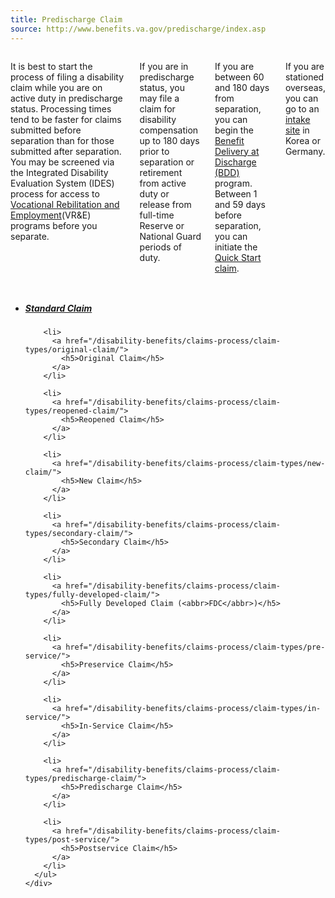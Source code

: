 ```yaml
---
title: Predischarge Claim
source: http://www.benefits.va.gov/predischarge/index.asp
---
```


<div class="main" role="main" markdown="0">
<div class="section one" markdown="0">
<div class="primary" markdown="0">
<div class="row" markdown="0">
<div class="small-12 columns" markdown="1">

It is best to start the process of filing a disability claim while you are on active duty in predischarge status. Processing times tend to be faster for claims submitted before separation than for those submitted after separation. You may be screened via the Integrated Disability Evaluation System (IDES) process for access to [Vocational Rebilitation and Employment](/vre/)(VR&amp;E) programs before you separate. 

If you are in predischarge status, you may file a claim for disability compensation up to 180 days prior to separation or retirement from active duty or release from full-time Reserve or National Guard periods of duty.

If you are between 60 and 180 days from separation, you can begin the [Benefit Delivery at Discharge (BDD)](/disability-benefits/claims-process/claim-types/predischarge-claim/bdd/index.html) program. Between 1 and 59 days before separation, you can initiate the [Quick Start claim](/disability-benefits/claims-process/claim-types/predischarge-claim/quick-start/index.html).

If you are stationed overseas, you can go to an [intake site](/disability-benefits/claims-process/claim-types/predischarge-claim/overseas/index.html) in Korea or Germany.

</div>
</div>
</div>
</div>



<div class="navigation" markdown="0">
  <div class="row" markdown="0">
    <div class="small-12 columns" markdown="0">
      <ul class="va-nav-category">
      <li>
        <a href="/disability-benefits/claims-process/claim-types/standard-claim/">
          <h5>Standard Claim</h5>
        </a>
      </li>

        <li>
          <a href="/disability-benefits/claims-process/claim-types/original-claim/">
            <h5>Original Claim</h5>
          </a>
        </li>

        <li>
          <a href="/disability-benefits/claims-process/claim-types/reopened-claim/">
            <h5>Reopened Claim</h5>
          </a>
        </li>

        <li>
          <a href="/disability-benefits/claims-process/claim-types/new-claim/">
            <h5>New Claim</h5>
          </a>
        </li>

        <li>
          <a href="/disability-benefits/claims-process/claim-types/secondary-claim/">
            <h5>Secondary Claim</h5>
          </a>
        </li>

        <li>
          <a href="/disability-benefits/claims-process/claim-types/fully-developed-claim/">
            <h5>Fully Developed Claim (<abbr>FDC</abbr>)</h5>
          </a>
        </li>

        <li>
          <a href="/disability-benefits/claims-process/claim-types/pre-service/">
            <h5>Preservice Claim</h5>
          </a>
        </li>

        <li>
          <a href="/disability-benefits/claims-process/claim-types/in-service/">
            <h5>In-Service Claim</h5>
          </a>
        </li>

        <li>
          <a href="/disability-benefits/claims-process/claim-types/predischarge-claim/">
            <h5>Predischarge Claim</h5>
          </a>
        </li>

        <li>
          <a href="/disability-benefits/claims-process/claim-types/post-service/">
            <h5>Postservice Claim</h5>
          </a>
        </li>
      </ul>
    </div>
  </div>
</div>
